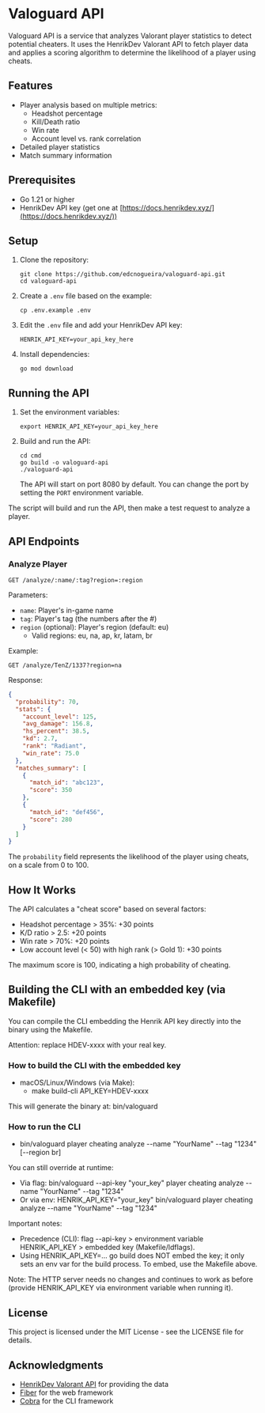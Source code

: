 # Valoguard API

Valoguard API is a service that analyzes Valorant player statistics to detect potential cheaters. It uses the HenrikDev Valorant API to fetch player data and applies a scoring algorithm to determine the likelihood of a player using cheats.

## Features

- Player analysis based on multiple metrics:
  - Headshot percentage
  - Kill/Death ratio
  - Win rate
  - Account level vs. rank correlation
- Detailed player statistics
- Match summary information

## Prerequisites

- Go 1.21 or higher
- HenrikDev API key (get one at [https://docs.henrikdev.xyz/](https://docs.henrikdev.xyz/))

## Setup

1. Clone the repository:
   ```
   git clone https://github.com/edcnogueira/valoguard-api.git
   cd valoguard-api
   ```

2. Create a `.env` file based on the example:
   ```
   cp .env.example .env
   ```

3. Edit the `.env` file and add your HenrikDev API key:
   ```
   HENRIK_API_KEY=your_api_key_here
   ```

4. Install dependencies:
   ```
   go mod download
   ```

## Running the API

1. Set the environment variables:
   ```
   export HENRIK_API_KEY=your_api_key_here
   ```

2. Build and run the API:
   ```
   cd cmd
   go build -o valoguard-api
   ./valoguard-api
   ```

   The API will start on port 8080 by default. You can change the port by setting the `PORT` environment variable.

The script will build and run the API, then make a test request to analyze a player.

## API Endpoints

### Analyze Player

```
GET /analyze/:name/:tag?region=:region
```

Parameters:
- `name`: Player's in-game name
- `tag`: Player's tag (the numbers after the #)
- `region` (optional): Player's region (default: eu)
  - Valid regions: eu, na, ap, kr, latam, br

Example:
```
GET /analyze/TenZ/1337?region=na
```

Response:
```json
{
  "probability": 70,
  "stats": {
    "account_level": 125,
    "avg_damage": 156.8,
    "hs_percent": 38.5,
    "kd": 2.7,
    "rank": "Radiant",
    "win_rate": 75.0
  },
  "matches_summary": [
    {
      "match_id": "abc123",
      "score": 350
    },
    {
      "match_id": "def456",
      "score": 280
    }
  ]
}
```

The `probability` field represents the likelihood of the player using cheats, on a scale from 0 to 100.

## How It Works

The API calculates a "cheat score" based on several factors:
- Headshot percentage > 35%: +30 points
- K/D ratio > 2.5: +20 points
- Win rate > 70%: +20 points
- Low account level (< 50) with high rank (> Gold 1): +30 points

The maximum score is 100, indicating a high probability of cheating.

## Building the CLI with an embedded key (via Makefile)

You can compile the CLI embedding the Henrik API key directly into the binary using the Makefile.

Attention: replace HDEV-xxxx with your real key.

### How to build the CLI with the embedded key
- macOS/Linux/Windows (via Make):
    - make build-cli API_KEY=HDEV-xxxx

This will generate the binary at: bin/valoguard

### How to run the CLI
- bin/valoguard player cheating analyze --name "YourName" --tag "1234" [--region br]

You can still override at runtime:
- Via flag: bin/valoguard --api-key "your_key" player cheating analyze --name "YourName" --tag "1234"
- Or via env: HENRIK_API_KEY="your_key" bin/valoguard player cheating analyze --name "YourName" --tag "1234"

Important notes:
- Precedence (CLI): flag --api-key > environment variable HENRIK_API_KEY > embedded key (Makefile/ldflags).
- Using HENRIK_API_KEY=... go build does NOT embed the key; it only sets an env var for the build process. To embed, use the Makefile above.

Note: The HTTP server needs no changes and continues to work as before (provide HENRIK_API_KEY via environment variable when running it).


## License

This project is licensed under the MIT License - see the LICENSE file for details.

## Acknowledgments

- [HenrikDev Valorant API](https://docs.henrikdev.xyz/) for providing the data
- [Fiber](https://github.com/gofiber/fiber) for the web framework
- [Cobra](https://github.com/spf13/cobra) for the CLI framework